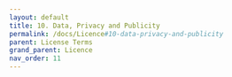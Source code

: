 ```yaml
---
layout: default
title: 10. Data, Privacy and Publicity
permalink: /docs/Licence#10-data-privacy-and-publicity
parent: License Terms
grand_parent: Licence
nav_order: 11
---
```

